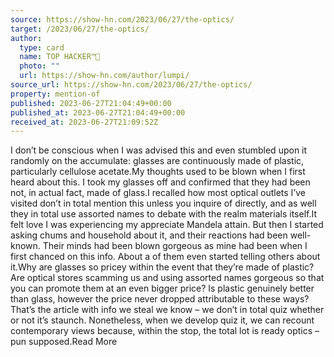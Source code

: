 ```yaml
---
source: https://show-hn.com/2023/06/27/the-optics/
target: /2023/06/27/the-optics/
author:
  type: card
  name: TOP HACKER™📢
  photo: ""
  url: https://show-hn.com/author/lumpi/
source_url: https://show-hn.com/2023/06/27/the-optics/
property: mention-of
published: 2023-06-27T21:04:49+00:00
published_at: 2023-06-27T21:04:49+00:00
received_at: 2023-06-27T21:09:52Z
---
```


I don’t be conscious when I was advised this and even stumbled upon it randomly on the accumulate: glasses are continuously made of plastic, particularly cellulose acetate.My thoughts used to be blown when I first heard about this. I took my glasses off and confirmed that they had been not, in actual fact, made of glass.I recalled how most optical outlets I’ve visited don’t in total mention this unless you inquire of directly, and as well they in total use assorted names to debate with the realm materials itself.It felt love I was experiencing my appreciate Mandela attain. But then I started asking chums and household about it, and their reactions had been well-known. Their minds had been blown gorgeous as mine had been when I first chanced on this info. About a of them even started telling others about it.Why are glasses so pricey within the event that they’re made of plastic? Are optical stores scamming us and using assorted names gorgeous so that you can promote them at an even bigger price? Is plastic genuinely better than glass, however the price never dropped attributable to these ways?That’s the article with info we steal we know – we don’t in total quiz whether or not it’s staunch. Nonetheless, when we develop quiz it, we can recount contemporary views because, within the stop, the total lot is ready optics – pun supposed.Read More